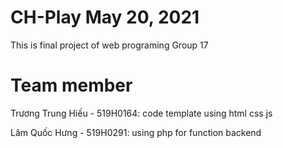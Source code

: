 # CH-Play May 20, 2021
This is final project of web programing Group 17
# Team member
Trương Trung Hiếu - 519H0164: code template using html css js

Lâm Quốc Hưng - 519H0291: using php for function backend

